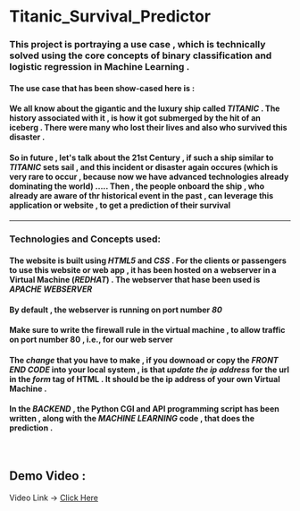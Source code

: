 # Titanic_Survival_Predictor

### This project is portraying a use case , which is technically solved using the core concepts of binary classification and logistic regression in Machine Learning .

#### The use case that has been show-cased here is : 
#### We all know about the gigantic and the luxury ship called *TITANIC* . The history associated with it , is how it got submerged by the hit of an iceberg . There were many who lost their lives and also who survived this disaster . 
#### So in future , let's talk about the 21st Century , if such a ship similar to *TITANIC* sets sail , and this incident or disaster again occures (which is very rare to occur , because now we have advanced technologies already dominating the world) ..... Then , the people onboard the ship , who already are aware of thr historical event in the past , can leverage this application or website , to get a prediction of their survival 

---

### Technologies and Concepts used:

#### The website is built using *HTML5* and *CSS* . For the clients or passengers to use this website or web app , it has been hosted on a webserver in a Virtual Machine (*REDHAT*) . The webserver that hase been used is *APACHE WEBSERVER*

#### By default , the webserver is running on port number *80*
#### Make sure to write the firewall rule in the virtual machine , to allow traffic on port number 80 , i.e., for our web server 

#### The *change* that you have to make , if you downoad or copy the *FRONT END CODE* into your local system , is that *update the ip address* for the url in the *form* tag of HTML . It should be the ip address of your own Virtual Machine . 

#### In the *BACKEND* , the Python CGI and API programming script has been written , along with the *MACHINE LEARNING* code , that does the prediction . 
<br />

## Demo Video : 
Video Link -> [Click Here](https://www.linkedin.com/posts/satabrata-paul-83b3891b0_machinelearnig-ml-binaryclassification-activity-6768578158749868033-qkqZ)
